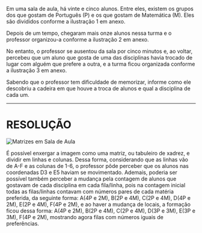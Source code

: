 Em uma sala de aula, há vinte e cinco alunos.
Entre eles, existem os grupos dos que gostam de Português (P) e os que gostam de Matemática (M).
Eles são divididos conforme a ilustração 1 em anexo.

Depois de um tempo, chegaram mais onze alunos nessa turma e o professor organizou-a conforme a ilustração 2 em anexo.

No entanto, o professor se ausentou da sala por cinco minutos e, ao voltar, percebeu que um aluno que gosta de uma das disciplinas havia trocado de lugar com alguém que prefere a outra,
e a turma ficou organizada conforme a ilustração 3 em anexo.

Sabendo que o professor tem dificuldade de memorizar, informe como ele descobriu a cadeira em que houve a troca de alunos e qual a disciplina de cada um.

-----------------------------------

# RESOLUÇÃO

![Matrizes em Sala de Aula](https://github.com/alvesdanrley/FAP_Softex/assets/129902303/9ab58a3c-72b1-49bc-8af6-6e52798240ed)

É possível enxergar a imagem como uma matriz, ou tabuleiro de xadrez, e dividir em linhas e colunas. Dessa forma, considerando que as linhas vão de A-F e as colunas de 1-6, o professor pôde perceber
que os alunos nas coordenadas D3 e E5 haviam se movimentado. Ademais, poderia ser possível também perceber a mudança pela contagem de alunos que gostavam de cada disciplina em cada fila/linha, pois
na contagem inicial todas as filas/linhas contavam com números pares de cada matéria preferida, da seguinte forma: A(4P e 2M), B(2P e 4M), C(2P e 4M), D(4P e 2M), E(2P e 4M), F(4P e 2M), e ao haver
a mudança de locais, a formação ficou dessa forma: A(4P e 2M), B(2P e 4M), C(2P e 4M), D(3P e 3M), E(3P e 3M), F(4P e 2M), mostrando agora filas com números iguais de preferências.


